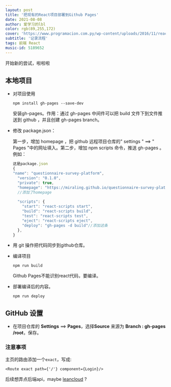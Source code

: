 ```yaml
---
layout: post
title: '把现有的React项目部署到Github Pages'
date: 2021-08-08
author: 爱学习的lbl
color: rgb(89,255,172)
cover: 'https://www.programacion.com.py/wp-content/uploads/2016/11/react-logo-1024x576.png'
subtitle: '记录流程'
tags: 前端 React
music-id: 5189652
---
```


开始新的尝试，啦啦啦

## 本地项目

- 对项目使用

  ```
  npm install gh-pages --save-dev
  ```
  
  安装gh-pages。作用：通过 gh-pages 中间件可以把 build 文件下到文件推送到 github ，并且创建 gh-pages branch。
  
- 修改 package.json：
  
  第一步，增加 homepage ，把 github 远程项目仓库的" settings " ==> " Pages "中的网址填入。第二步，增加 npm scripts 命令，推送 gh-pages 。例如：
  
  ```javascript
  这是package.json
  {
  "name": "questionnaire-survey-platform",
    "version": "0.1.0",
    "private": true,
    "homepage": "https://miraling.github.io/questionnaire-survey-platform/",
    //添加了homepage
        
    "scripts": {
      "start": "react-scripts start",
      "build": "react-scripts build",
      "test": "react-scripts test",
      "eject": "react-scripts eject",
      "deploy": "gh-pages -d build"//添加这条
    },
  }
  ```
  
- 用 git 操作把代码同步到github仓库。

- 编译项目

  ```
  npm run build
  ```

  Github Pages不能识别react代码，要编译。

- 部署编译后的内容。
  
  ```
  npm run deploy
  ```
  
  


## GitHub 设置

- 在项目仓库的 **Settings** ==> **Pages**，选择**Source** 来源为 **Branch : gh-pages /root**，保存。



### 注意事项

主页的路由添加一个`exact`，写成:

```react
<Route exact path={'/'} component={Login}/>
```



后续想弄点后端api，maybe  [leancloud](https://link.zhihu.com/?target=https%3A//leancloud.cn/) ?
